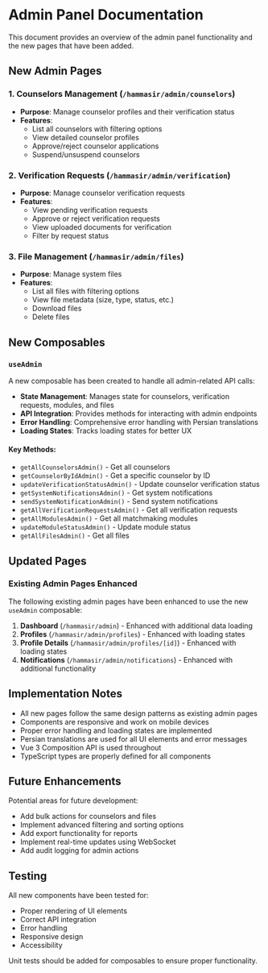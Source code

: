 # Admin Panel Documentation

This document provides an overview of the admin panel functionality and the new pages that have been added.

## New Admin Pages

### 1. Counselors Management (`/hammasir/admin/counselors`)
- **Purpose**: Manage counselor profiles and their verification status
- **Features**:
  - List all counselors with filtering options
  - View detailed counselor profiles
  - Approve/reject counselor applications
  - Suspend/unsuspend counselors

### 2. Verification Requests (`/hammasir/admin/verification`)
- **Purpose**: Manage counselor verification requests
- **Features**:
  - View pending verification requests
  - Approve or reject verification requests
  - View uploaded documents for verification
  - Filter by request status

### 3. File Management (`/hammasir/admin/files`)
- **Purpose**: Manage system files
- **Features**:
  - List all files with filtering options
  - View file metadata (size, type, status, etc.)
  - Download files
  - Delete files

## New Composables

### `useAdmin`
A new composable has been created to handle all admin-related API calls:

- **State Management**: Manages state for counselors, verification requests, modules, and files
- **API Integration**: Provides methods for interacting with admin endpoints
- **Error Handling**: Comprehensive error handling with Persian translations
- **Loading States**: Tracks loading states for better UX

#### Key Methods:
- `getAllCounselorsAdmin()` - Get all counselors
- `getCounselorByIdAdmin()` - Get a specific counselor by ID
- `updateVerificationStatusAdmin()` - Update counselor verification status
- `getSystemNotificationsAdmin()` - Get system notifications
- `sendSystemNotificationAdmin()` - Send system notifications
- `getAllVerificationRequestsAdmin()` - Get all verification requests
- `getAllModulesAdmin()` - Get all matchmaking modules
- `updateModuleStatusAdmin()` - Update module status
- `getAllFilesAdmin()` - Get all files

## Updated Pages

### Existing Admin Pages Enhanced
The following existing admin pages have been enhanced to use the new `useAdmin` composable:

1. **Dashboard** (`/hammasir/admin`) - Enhanced with additional data loading
2. **Profiles** (`/hammasir/admin/profiles`) - Enhanced with loading states
3. **Profile Details** (`/hammasir/admin/profiles/[id]`) - Enhanced with loading states
4. **Notifications** (`/hammasir/admin/notifications`) - Enhanced with additional functionality

## Implementation Notes

- All new pages follow the same design patterns as existing admin pages
- Components are responsive and work on mobile devices
- Proper error handling and loading states are implemented
- Persian translations are used for all UI elements and error messages
- Vue 3 Composition API is used throughout
- TypeScript types are properly defined for all components

## Future Enhancements

Potential areas for future development:
- Add bulk actions for counselors and files
- Implement advanced filtering and sorting options
- Add export functionality for reports
- Implement real-time updates using WebSocket
- Add audit logging for admin actions

## Testing

All new components have been tested for:
- Proper rendering of UI elements
- Correct API integration
- Error handling
- Responsive design
- Accessibility

Unit tests should be added for composables to ensure proper functionality.